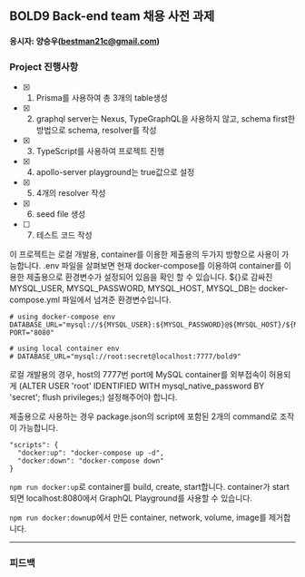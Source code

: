 ## BOLD9 Back-end team 채용 사전 과제
#### 응시자: 양승우(bestman21c@gmail.com)

### Project 진행사항
- [x] 1. Prisma를 사용하여 총 3개의 table생성
- [x] 2. graphql server는 Nexus, TypeGraphQL을 사용하지 않고, schema first한 방법으로 schema, resolver를 작성
- [x] 3. TypeScript를 사용하여 프로젝트 진행
- [x] 4. apollo-server playground는 true값으로 설정
- [x] 5. 4개의 resolver 작성
- [x] 6. seed file 생성
- [ ] 7. 테스트 코드 작성

이 프로젝트는 로컬 개발용, container를 이용한 제출용의 두가지 방향으로 사용이 가능합니다.
.env 파일을 살펴보면 현재 docker-compose를 이용하여 container를 이용한 제출용으로 환경변수가 설정되어 있음을 확인 할 수 있습니다.
${}로 감싸진 MYSQL_USER, MYSQL_PASSWORD, MYSQL_HOST, MYSQL_DB는 docker-compose.yml 파일에서 넘겨준 환경변수입니다.

```
# using docker-compose env
DATABASE_URL="mysql://${MYSQL_USER}:${MYSQL_PASSWORD}@${MYSQL_HOST}/${MYSQL_DB}"
PORT="8080"

# using local container env
# DATABASE_URL="mysql://root:secret@localhost:7777/bold9"
```

로컬 개발용의 경우, host의 7777번 port에 MySQL container를 외부접속이 허용되게
(ALTER USER 'root' IDENTIFIED WITH mysql_native_password BY 'secret'; flush privileges;) 설정해주어야 합니다.


제출용으로 사용하는 경우 package.json의 script에 포함된 2개의 command로 조작이 가능합니다.
```
"scripts": {
  "docker:up": "docker-compose up -d",
  "docker:down": "docker-compose down"
}
```
`npm run docker:up`로 container를 build, create, start합니다. container가 start되면 localhost:8080에서 GraphQL Playground를 사용할 수 있습니다.


`npm run docker:down`up에서 만든 container, network, volume, image를 제거합니다.
***

### 피드백

